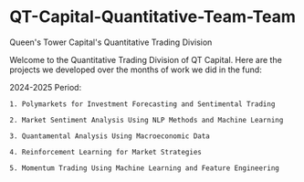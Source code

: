 # QT-Capital-Quantitative-Team-Team
Queen's Tower Capital's Quantitative Trading Division

Welcome to the Quantitative Trading Division of QT Capital. 
Here are the projects we developed over the months of work we did in the fund:

2024-2025 Period:

    1. Polymarkets for Investment Forecasting and Sentimental Trading 
    
    2. Market Sentiment Analysis Using NLP Methods and Machine Learning
    
    3. Quantamental Analysis Using Macroeconomic Data 
    
    4. Reinforcement Learning for Market Strategies 
    
    5. Momentum Trading Using Machine Learning and Feature Engineering 
